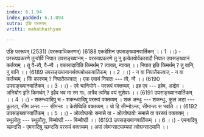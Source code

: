 ```yaml
---
index: 6.1.94
index_padded: 6.1.094
sutra: एङि पररूपम्
vritti: mahabhashyam

---
```

 एङि पररूपम् (2531) (पररूपाधिकरणम्) (6188 एकदेशिन उपसङ्ख्यानवार्तिकम् ।। 1 ।।) - पररूपप्रकरणे तुन्वोर्वि निपात उपसङ्ख्यानम् - पररूपप्रकरणे तु नु इत्येतयोर्वकारादौ निपात उपसङ्ख्यानं कर्तव्यम् । तु वै-त्वै, वै-न्वै । वकारादाविति किमर्थम् ? त्वावत्, न्वावत् ।। निपात इति किमर्थम् ? तु वानि, नु वानि ।। (6189 उपसङ्ख्यानानर्थक्यबोधकवार्तिकम् ।। 2 ।।) - न वा निपातैकत्वात् - न वा कर्तव्यम् । किं कारणम् ? निपातैकत्वात् । एक एवायं निपातः --- त्वै, न्वै ।। (6190 उपसङ्ख्यानवार्तिकम् ।। 3 ।।) - एवे चानियोगे - पररूपं वक्तव्यम् । इह एव --- इहेव, अद्येव । अनियोग इति किमर्थम् ? इहैव भव मा स्म गाः, अत्रैव त्वमिह वयं सुशेवाः ।। (6191 उपसङ्ख्यानवार्तिकम् ।। 4 ।।) - शकन्ध्वादिषु च - शकन्ध्वादिषु पररूपं वक्तव्यम् । शक अन्धुः --- शकन्धुः, कुल अटा --- कुलटा, सीम अन्तः --- सीमन्तः । केशेष्विति वक्तव्यम् । यो हि सीम्नोऽन्तः, सीमान्तः स भवति ।। (6192 उपसङ्ख्यानवार्तिकम् ।। 5 ।।) - ओत्वोष्ठयोः समासे वा - ओत्वोष्ठयोः समासे वा पररूपं वक्तव्यम् । स्थूलोतुः --- स्थूलौतुः, बिम्बोष्ठी --- बिम्बौष्ठी ।। (6193 उपसङ्ख्यानवार्तिकम् ।। 6 ।।) - एमनादिषु च्छन्दसि - एमनादिषु च्छन्दसि पररूपं वक्तव्यम् । अपां त्वेमन्सादयाम्यपां त्वोद्मन्सादयामि ।। 